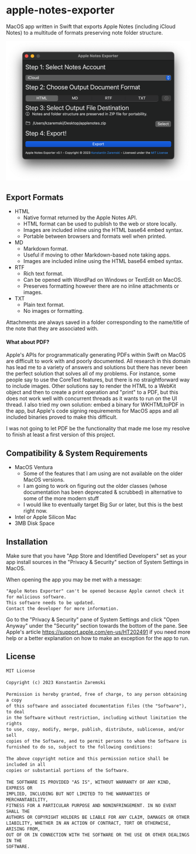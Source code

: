 # apple-notes-exporter
MacOS app written in Swift that exports Apple Notes (including iCloud Notes) to a multitude of formats preserving note folder structure.

![Screenshot of version 0.1 of the Apple Notes Exporter](screenshots/v0.1.png)

## Export Formats
* HTML
    * Native format returned by the Apple Notes API.
    * HTML format can be used to publish to the web or store locally.
    * Images are included inline using the HTML base64 embed syntax.
    * Portable between browsers and formats well when printed.
* MD
    * Markdown format.
    * Useful if moving to other Markdown-based note taking apps.
    * Images are included inline using the HTML base64 embed syntax.
* RTF
    * Rich text format.
    * Can be opened with WordPad on Windows or TextEdit on MacOS.
    * Preserves formatting however there are no inline attachments or images.
* TXT
    * Plain text format.
    * No images or formatting.

Attachments are always saved in a folder corresponding to the name/title of the note that they are associated with.

#### What about PDF?
Apple's APIs for programmatically generating PDFs within Swift on MacOS are difficult to work with and poorly documented.
All research in this domain has lead me to a variety of answers and solutions but there has never been the perfect solution that solves all of my problems.
For instance, some people say to use the CoreText features, but there is no straightforward way to include images.
Other solutions say to render the HTML to a WebKit object and then to create a print operation and "print" to a PDF, but this does not work well with concurrent threads as it wants to run on the UI thread.
I also tried my own solution: embed a binary for WKHTMLtoPDF in the app, but Apple's code signing requirements for MacOS apps and all included binaries proved to make this difficult.

I was not going to let PDF be the functionality that made me lose my resolve to finish at least a first version of this project.

## Compatibility & System Requirements
* MacOS Ventura
    * Some of the features that I am using are not available on the older MacOS versions.
    * I am going to work on figuring out the older classes (whose documentation has been deprecated & scrubbed) in alternative to some of the more modern stuff
    * I would like to eventually target Big Sur or later, but this is the best right now.
* Intel or Apple Silicon Mac
* 3MB Disk Space

## Installation
Make sure that you have "App Store and Identified Developers" set as your app install sources in the "Privacy & Security" section of System Settings in MacOS.

When opening the app you may be met with a message:

```
"Apple Notes Exporter" can't be opened because Apple cannot check it for malicious software.
This software needs to be updated.
Contact the developer for more information.
``````

Go to the "Privacy & Security" pane of System Settings and click "Open Anyway" under the "Security" section towards the bottom of the pane. See Apple's article https://support.apple.com/en-us/HT202491 if you need more help or a better explanation on how to make an exception for the app to run.

## License
```
MIT License

Copyright (c) 2023 Konstantin Zaremski

Permission is hereby granted, free of charge, to any person obtaining a copy
of this software and associated documentation files (the "Software"), to deal
in the Software without restriction, including without limitation the rights
to use, copy, modify, merge, publish, distribute, sublicense, and/or sell
copies of the Software, and to permit persons to whom the Software is
furnished to do so, subject to the following conditions:

The above copyright notice and this permission notice shall be included in all
copies or substantial portions of the Software.

THE SOFTWARE IS PROVIDED "AS IS", WITHOUT WARRANTY OF ANY KIND, EXPRESS OR
IMPLIED, INCLUDING BUT NOT LIMITED TO THE WARRANTIES OF MERCHANTABILITY,
FITNESS FOR A PARTICULAR PURPOSE AND NONINFRINGEMENT. IN NO EVENT SHALL THE
AUTHORS OR COPYRIGHT HOLDERS BE LIABLE FOR ANY CLAIM, DAMAGES OR OTHER
LIABILITY, WHETHER IN AN ACTION OF CONTRACT, TORT OR OTHERWISE, ARISING FROM,
OUT OF OR IN CONNECTION WITH THE SOFTWARE OR THE USE OR OTHER DEALINGS IN THE
SOFTWARE.
```